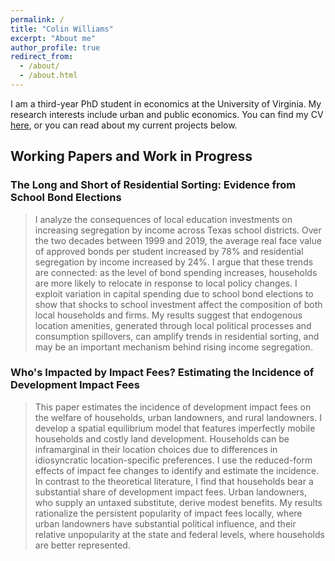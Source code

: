 ```yaml
---
permalink: /
title: "Colin Williams"
excerpt: "About me"
author_profile: true
redirect_from: 
  - /about/
  - /about.html
---
```


I am a third-year PhD student in economics at the University of Virginia. My research interests include urban and public economics. You can find my CV [here](https://www.dropbox.com/s/1rhdbw4yjebvw27/Resume.pdf?dl=0), or you can read about my current projects below.

## Working Papers and Work in Progress
### The Long and Short of Residential Sorting: Evidence from School Bond Elections
> I analyze the consequences of local education investments on increasing segregation by income across Texas school districts. Over the two decades between 1999 and 2019, the average real face value of approved bonds per student increased by 78% and residential segregation by income increased by 24%. I argue that these trends are connected: as the level of bond spending increases, households are more likely to relocate in response to local policy changes. I exploit
variation in capital spending due to school bond elections to show that shocks to school investment affect the composition of both local households and firms. My results suggest that endogenous location amenities, generated through local political processes and consumption spillovers, can amplify trends in residential sorting, and may be an important mechanism behind rising income segregation.

### Who's Impacted by Impact Fees? Estimating the Incidence of Development Impact Fees
> This paper estimates the incidence of development impact fees on the welfare of households, urban landowners, and rural landowners. I develop a spatial equilibrium model that features imperfectly mobile households and costly land development. Households can be inframarginal in their location choices due to differences in idiosyncratic location-specific preferences. I use the reduced-form effects of impact fee changes to identify and estimate the incidence. In contrast to the theoretical literature, I find that households bear a substantial share of development impact fees. Urban landowners, who supply an untaxed substitute, derive modest benefits. My results rationalize the persistent popularity of impact fees locally, where urban landowners have substantial political influence, and their relative unpopularity at the state and federal levels, where households are better represented.